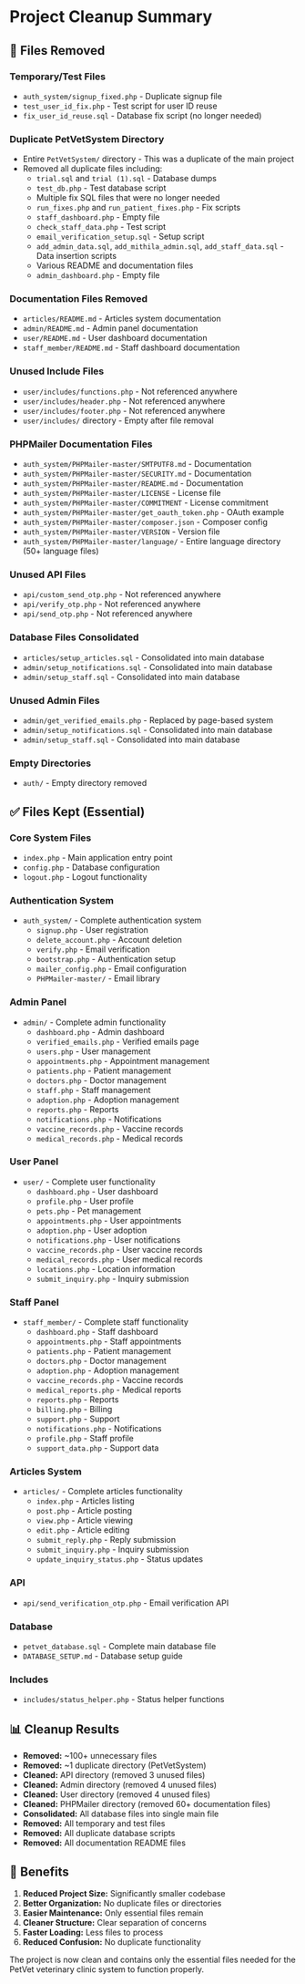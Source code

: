 # Project Cleanup Summary

## 🧹 Files Removed

### Temporary/Test Files
- `auth_system/signup_fixed.php` - Duplicate signup file
- `test_user_id_fix.php` - Test script for user ID reuse
- `fix_user_id_reuse.sql` - Database fix script (no longer needed)

### Duplicate PetVetSystem Directory
- Entire `PetVetSystem/` directory - This was a duplicate of the main project
- Removed all duplicate files including:
  - `trial.sql` and `trial (1).sql` - Database dumps
  - `test_db.php` - Test database script
  - Multiple fix SQL files that were no longer needed
  - `run_fixes.php` and `run_patient_fixes.php` - Fix scripts
  - `staff_dashboard.php` - Empty file
  - `check_staff_data.php` - Test script
  - `email_verification_setup.sql` - Setup script
  - `add_admin_data.sql`, `add_mithila_admin.sql`, `add_staff_data.sql` - Data insertion scripts
  - Various README and documentation files
  - `admin_dashboard.php` - Empty file

### Documentation Files Removed
- `articles/README.md` - Articles system documentation
- `admin/README.md` - Admin panel documentation
- `user/README.md` - User dashboard documentation
- `staff_member/README.md` - Staff dashboard documentation

### Unused Include Files
- `user/includes/functions.php` - Not referenced anywhere
- `user/includes/header.php` - Not referenced anywhere
- `user/includes/footer.php` - Not referenced anywhere
- `user/includes/` directory - Empty after file removal

### PHPMailer Documentation Files
- `auth_system/PHPMailer-master/SMTPUTF8.md` - Documentation
- `auth_system/PHPMailer-master/SECURITY.md` - Documentation
- `auth_system/PHPMailer-master/README.md` - Documentation
- `auth_system/PHPMailer-master/LICENSE` - License file
- `auth_system/PHPMailer-master/COMMITMENT` - License commitment
- `auth_system/PHPMailer-master/get_oauth_token.php` - OAuth example
- `auth_system/PHPMailer-master/composer.json` - Composer config
- `auth_system/PHPMailer-master/VERSION` - Version file
- `auth_system/PHPMailer-master/language/` - Entire language directory (50+ language files)

### Unused API Files
- `api/custom_send_otp.php` - Not referenced anywhere
- `api/verify_otp.php` - Not referenced anywhere  
- `api/send_otp.php` - Not referenced anywhere

### Database Files Consolidated
- `articles/setup_articles.sql` - Consolidated into main database
- `admin/setup_notifications.sql` - Consolidated into main database
- `admin/setup_staff.sql` - Consolidated into main database

### Unused Admin Files
- `admin/get_verified_emails.php` - Replaced by page-based system
- `admin/setup_notifications.sql` - Consolidated into main database
- `admin/setup_staff.sql` - Consolidated into main database

### Empty Directories
- `auth/` - Empty directory removed

## ✅ Files Kept (Essential)

### Core System Files
- `index.php` - Main application entry point
- `config.php` - Database configuration
- `logout.php` - Logout functionality

### Authentication System
- `auth_system/` - Complete authentication system
  - `signup.php` - User registration
  - `delete_account.php` - Account deletion
  - `verify.php` - Email verification
  - `bootstrap.php` - Authentication setup
  - `mailer_config.php` - Email configuration
  - `PHPMailer-master/` - Email library

### Admin Panel
- `admin/` - Complete admin functionality
  - `dashboard.php` - Admin dashboard
  - `verified_emails.php` - Verified emails page
  - `users.php` - User management
  - `appointments.php` - Appointment management
  - `patients.php` - Patient management
  - `doctors.php` - Doctor management
  - `staff.php` - Staff management
  - `adoption.php` - Adoption management
  - `reports.php` - Reports
  - `notifications.php` - Notifications
  - `vaccine_records.php` - Vaccine records
  - `medical_records.php` - Medical records

### User Panel
- `user/` - Complete user functionality
  - `dashboard.php` - User dashboard
  - `profile.php` - User profile
  - `pets.php` - Pet management
  - `appointments.php` - User appointments
  - `adoption.php` - User adoption
  - `notifications.php` - User notifications
  - `vaccine_records.php` - User vaccine records
  - `medical_records.php` - User medical records
  - `locations.php` - Location information
  - `submit_inquiry.php` - Inquiry submission

### Staff Panel
- `staff_member/` - Complete staff functionality
  - `dashboard.php` - Staff dashboard
  - `appointments.php` - Staff appointments
  - `patients.php` - Patient management
  - `doctors.php` - Doctor management
  - `adoption.php` - Adoption management
  - `vaccine_records.php` - Vaccine records
  - `medical_reports.php` - Medical reports
  - `reports.php` - Reports
  - `billing.php` - Billing
  - `support.php` - Support
  - `notifications.php` - Notifications
  - `profile.php` - Staff profile
  - `support_data.php` - Support data

### Articles System
- `articles/` - Complete articles functionality
  - `index.php` - Articles listing
  - `post.php` - Article posting
  - `view.php` - Article viewing
  - `edit.php` - Article editing
  - `submit_reply.php` - Reply submission
  - `submit_inquiry.php` - Inquiry submission
  - `update_inquiry_status.php` - Status updates

### API
- `api/send_verification_otp.php` - Email verification API

### Database
- `petvet_database.sql` - Complete main database file
- `DATABASE_SETUP.md` - Database setup guide

### Includes
- `includes/status_helper.php` - Status helper functions

## 📊 Cleanup Results

- **Removed:** ~100+ unnecessary files
- **Removed:** ~1 duplicate directory (PetVetSystem)
- **Cleaned:** API directory (removed 3 unused files)
- **Cleaned:** Admin directory (removed 4 unused files)
- **Cleaned:** User directory (removed 4 unused files)
- **Cleaned:** PHPMailer directory (removed 60+ documentation files)
- **Consolidated:** All database files into single main file
- **Removed:** All temporary and test files
- **Removed:** All duplicate database scripts
- **Removed:** All documentation README files

## 🎯 Benefits

1. **Reduced Project Size:** Significantly smaller codebase
2. **Better Organization:** No duplicate files or directories
3. **Easier Maintenance:** Only essential files remain
4. **Cleaner Structure:** Clear separation of concerns
5. **Faster Loading:** Less files to process
6. **Reduced Confusion:** No duplicate functionality

The project is now clean and contains only the essential files needed for the PetVet veterinary clinic system to function properly.
